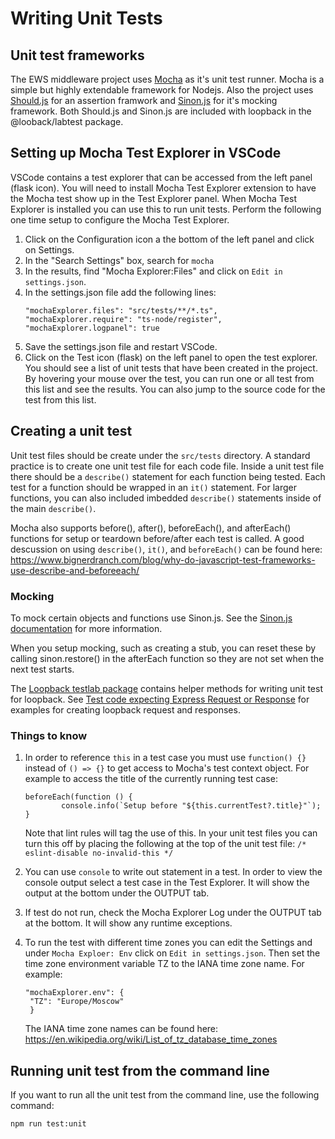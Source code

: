 # Writing Unit Tests

## Unit test frameworks

The EWS middleware project uses [Mocha](https://mochajs.org/) as it's unit test runner. Mocha is a simple but highly extendable framework for Nodejs. Also the project uses [Should.js](https://shouldjs.github.io/) for an assertion framwork and [Sinon.js](http://sinonjs.org/) for it's mocking framework. Both Should.js and Sinon.js are included with loopback in the @looback/labtest package. 

## Setting up Mocha Test Explorer in VSCode

VSCode contains a test explorer that can be accessed from the left panel (flask icon). You will need to install Mocha Test Explorer extension to have the Mocha test show up in the Test Explorer panel. When Mocha Test Explorer is installed you can use this to run unit tests. Perform the following one time setup to configure the Mocha Test Explorer. 

1. Click on the Configuration icon a the bottom of the left panel  and click on Settings.
1. In the "Search Settings" box, search for `mocha` 
1. In the results, find "Mocha Explorer:Files" and click on `Edit in settings.json`.
1. In the settings.json file add the following lines:
    ```
    "mochaExplorer.files": "src/tests/**/*.ts",
    "mochaExplorer.require": "ts-node/register",
    "mochaExplorer.logpanel": true
    ```
1. Save the settings.json file and restart VSCode.
1. Click on the Test icon (flask) on the left panel to open the test explorer. You should see a list of unit tests that have been created in the project. By hovering your mouse over the test, you can run one or all test from this list and see the results. You can also jump to the source code for the test from this list.   

## Creating a unit test

Unit test files should be create under the `src/tests` directory. A standard practice is to create one unit test file for each code file. Inside a unit test file there should be a `describe()` statement for each function being tested. Each test for a function should be wrapped in an `it()` statement. For larger functions, you can also included imbedded `describe()` statements inside of the main `describe()`.

Mocha also supports before(), after(), beforeEach(), and afterEach() functions for setup or teardown before/after each test is called. A good descussion on using `describe()`, `it()`, and `beforeEach()` can be found here: https://www.bignerdranch.com/blog/why-do-javascript-test-frameworks-use-describe-and-beforeeach/

### Mocking

To mock certain objects and functions use Sinon.js. See the [Sinon.js documentation](http://sinonjs.org/) for more information. 

When you setup mocking, such as creating a stub, you can reset these by calling sinon.restore() in the afterEach function so they are not set when the next test starts. 

The [Loopback testlab package](https://www.npmjs.com/package/@loopback/testlab) contains helper methods for writing unit test for loopback. See [Test code expecting Express Request or Response](https://www.npmjs.com/package/@loopback/testlab#test-code-expecting-express-request-or-response) for examples for creating loopback request and responses. 

### Things to know

1. In order to reference `this` in a test case you must use `function() {}` instead of `() => {}` to get access to Mocha's test context object. For example to access the title of the currently running test case:
    ```
    beforeEach(function () {
            console.info(`Setup before "${this.currentTest?.title}"`);
    }
    ```
    Note that lint rules will tag the use of this. In your unit test files you can turn this off by placing the following at the top of the unit test file: `/* eslint-disable no-invalid-this */`

1. You can use `console` to write out statement in a test. In order to view the console output select a test case in the Test Explorer. It will show the output at the bottom under the OUTPUT tab. 
1. If test do not run, check the Mocha Explorer Log under the OUTPUT tab at the bottom. It will show any runtime exceptions. 
1. To run the test with different time zones you can edit the Settings and under `Mocha Exploer: Env` click on `Edit in settings.json`. Then set the time zone environment variable TZ to the IANA time zone name. For example:
   ```
   "mochaExplorer.env": {
    "TZ": "Europe/Moscow"
    }
    ```
    The IANA time zone names can be found here: https://en.wikipedia.org/wiki/List_of_tz_database_time_zones

## Running unit test from the command line

If you want to run all the unit test from the command line, use the following command:

```
npm run test:unit
```